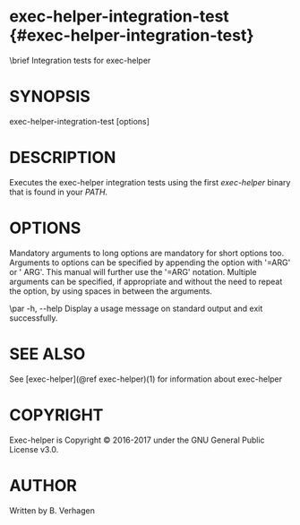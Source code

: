 exec-helper-integration-test          {#exec-helper-integration-test}
============================
\brief Integration tests for exec-helper

# SYNOPSIS
exec-helper-integration-test [options]

# DESCRIPTION
Executes the exec-helper integration tests using the first _exec-helper_ binary that is found in your _PATH_.

# OPTIONS
Mandatory arguments to long options are mandatory for short options too. Arguments to options can be specified by appending the option with '=ARG' or ' ARG'. This manual will further use the '=ARG' notation. Multiple arguments can be specified, if appropriate and without the need to repeat the option, by using spaces in between the arguments.

\par -h, -\-help
Display a usage message on standard output and exit successfully.

# SEE ALSO
See [exec-helper](@ref exec-helper)(1) for information about exec-helper

# COPYRIGHT
Exec-helper is Copyright &copy; 2016-2017 under the GNU General Public License v3.0.

# AUTHOR
Written by B. Verhagen
